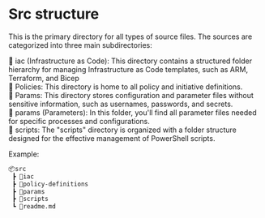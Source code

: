 # Src structure

This is the primary directory for all types of source files. The sources are
categorized into three main subdirectories:

📂 iac (Infrastructure as Code): This directory contains a structured folder
hierarchy for managing Infrastructure as Code templates, such as ARM, Terraform,
and Bicep\
📂 Policies: This directory is home to all policy and initiative definitions.\
📂 Params: This directory stores configuration and parameter files without
sensitive information, such as usernames, passwords, and secrets.\
📂 params (Parameters): In this folder, you'll find all parameter files needed
for specific processes and configurations.\
📂 scripts: The "scripts" directory is organized with a folder structure
designed for the effective management of PowerShell scripts.

Example:

```html
📦src
 ┣ 📂iac
 ┣ 📂policy-definitions
 ┣ 📂params
 ┣ 📂scripts
 ┗ 📜readme.md
 ```
